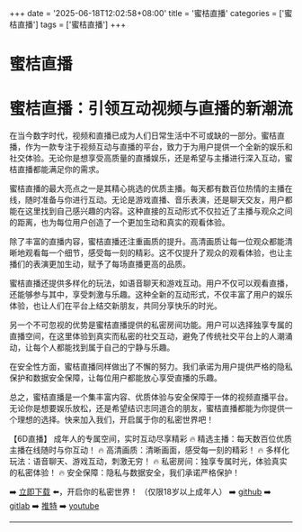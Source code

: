 +++
date = '2025-06-18T12:02:58+08:00'
title = '蜜桔直播'
categories = ['蜜桔直播']
tags = ['蜜桔直播']
+++

# 蜜桔直播

# 蜜桔直播：引领互动视频与直播的新潮流

在当今数字时代，视频和直播已成为人们日常生活中不可或缺的一部分。蜜桔直播，作为一款专注于视频互动与直播的平台，致力于为用户提供一个全新的娱乐和社交体验。无论你是想享受高质量的直播娱乐，还是希望与主播进行深入互动，蜜桔直播都能满足你的需求。

蜜桔直播的最大亮点之一是其精心挑选的优质主播。每天都有数百位热情的主播在线，随时准备与你进行互动。无论是游戏直播、音乐表演，还是聊天交友，用户都能在这里找到自己感兴趣的内容。这种直接的互动形式不仅拉近了主播与观众之间的距离，也为每位用户创造了一个更加生动和真实的观看体验。

除了丰富的直播内容，蜜桔直播还注重画质的提升。高清画质让每一位观众都能清晰地观看每一个细节，感受每一刻的精彩。这不仅提升了观众的观看体验，也让主播们的表演更加生动，赋予了每场直播更高的品质。

蜜桔直播还提供多样化的玩法，如语音聊天和游戏互动。用户不仅可以观看直播，还能够参与其中，享受刺激与乐趣。这种全新的互动形式，不仅丰富了用户的娱乐体验，也让人们在平台上结交新朋友，共同分享快乐的时光。

另一个不可忽视的优势是蜜桔直播提供的私密房间功能。用户可以选择独享专属的直播空间，在这里体验到真实而私密的社交互动，避免了传统社交平台上的人潮涌动，让每个人都能找到属于自己的宁静与乐趣。

在安全性方面，蜜桔直播同样做出了不懈的努力。我们承诺为用户提供严格的隐私保护和数据安全保障，让每位用户都能放心享受直播的乐趣。

总之，蜜桔直播是一个集丰富内容、优质体验与安全保障于一体的视频直播平台。无论你是想要娱乐放松，还是希望结识志同道合的朋友，蜜桔直播都能为你提供一个理想的选择。快来加入我们，开启属于你的私密世界吧！

【6D直播】
成年人的专属空间，实时互动尽享精彩
🔥 精选主播：每天数百位优质主播在线随时与你互动！
🔥 高清画质：清晰画面，感受每一刻的精彩！
🔥 多样化玩法：语音聊天、游戏互动，刺激无穷！
🔥 私密房间：独享专属时光，体验真实的私密体验！
🔥 安全保障：隐私与数据安全，我们承诺严格保护！

➡️ [立即下载](https://down123.s3.ap-east-1.amazonaws.com/down/down.html?channelCode=blog) ⬅️，开启你的私密世界！ （仅限18岁以上成年人）
➡️ [github](https://aldult-live.github.io/)
➡️ [gitlab](https://seo-09598d.gitlab.io/)
➡️ [推特](https://x.com/wegame33)
➡️ [youtube](https://www.youtube.com/@6Dlive)

---
